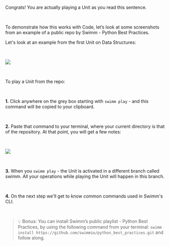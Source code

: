 Congrats! You are actually playing a Unit as you read this sentence. 

&nbsp;

To demonstrate how this works with Code, let’s look at some screenshots from an example of a public repo by Swimm - Python Best Practices. 

Let's look at an example from the first Unit on Data Structures: 

&nbsp;

![](https://github.com/swimmio/public/raw/master/screenshots/unit_view_not_started.png)


&nbsp;

To play a Unit from the repo: 


&nbsp;

   **1.** Click anywhere on the grey box starting with `swimm play` - and this command will be copied to your clipboard.
   
&nbsp;
   
   **2.** Paste that command to your terminal, where your current directory is that of the repository. At that point, you will get a few notes:
   
&nbsp;
   

   ![](https://github.com/swimmio/public/raw/master/screenshots/swimm_play.png)
   
   
&nbsp;


   **3.** When you `swimm play` - the Unit is activated in a different branch called swimm. All your operations while playing the Unit will happen in this branch.
   
&nbsp;
   
   **4.** On the next step we'll get to know common commands used in Swimm's CLI.
   
   
&nbsp;
   
   

>💡 Bonus: You can install Swimm’s public playlist - Python Best Practices, by using the following command from your terminal: 
>`swimm install https://github.com/swimmio/python_best_practices.git` and follow along.


&nbsp;

